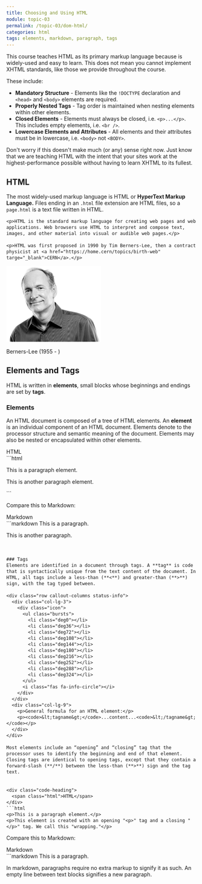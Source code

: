 ```yaml
---
title: Choosing and Using HTML
module: topic-03
permalink: /topic-03/dom-html/
categories: html
tags: elements, markdown, paragraph, tags
---
```


<div class="divider-heading"></div>


This course teaches HTML as its primary markup language because is widely-used and easy to learn. This does not mean you cannot implement XHTML standards, like those we provide throughout the course.

These include:
- **Mandatory Structure** - Elements like the `!DOCTYPE` declaration and `<head>` and `<body>` elements are required.
- **Properly Nested Tags** - Tag order is maintained when nesting elements within other elements.
- **Closed Elements** - Elements must always be closed, i.e. `<p>...</p>`. This includes empty elements, i.e. `<br />`.
- **Lowercase Elements and Attributes** - All elements and their attributes must be in lowercase, i.e. `<body>` not `<BODY>`.

Don't worry if this doesn't make much (or any) sense right now. Just know that we are teaching HTML with the intent that your sites work at the highest-performance possible without having to learn XHTML to its fullest.


<div class="divider-pg"></div>


## HTML

<div class="row">
  <div class="col-lg-8">
    <p>The most widely-used markup language is HTML or <b>HyperText Markup Language.</b> Files ending in an <code>.html</code> file extension are HTML files, so a <code>page.html</code> is a text file written in HTML.</p>

    <p>HTML is the standard markup language for creating web pages and web applications. Web browsers use HTML to interpret and compose text, images, and other material into visual or audible web pages.</p>

    <p>HTML was first proposed in 1990 by Tim Berners-Lee, then a contract physicist at <a href="https://home.cern/topics/birth-web" targe="_blank">CERN</a>.</p>
  </div>
  <div class="col-lg-4">
    <img src="../img/berners-lee.png" alt="Tim Berners-Lee" title="Tim Berners-Lee" style="max-width: 250px; margin-top: 0;"/>
    <p class="img-caption">Berners-Lee (1955 - )</p>
  </div>
</div>


<div class="divider-pg"></div>


## Elements and Tags
HTML is written in **elements**, small blocks whose beginnings and endings are set by **tags**.


### Elements
An HTML document is composed of a tree of HTML elements. An **element** is an individual component of an HTML document. Elements denote to the processor structure and semantic meaning of the document. Elements may also be nested or encapsulated within other elements.

<div class="code-heading">
  <span class="html">HTML</span>
</div>
```html
<p>This is a paragraph element.</p>
<p>This is another paragraph element.</p>
```

Compare this to Markdown:

<div class="code-heading">
  <span class="md">Markdown</span>
</div>
```markdown
This is a paragraph.

This is another paragraph.
```


### Tags
Elements are identified in a document through tags. A **tag** is code that is syntactically unique from the text content of the document. In HTML, all tags include a less-than (**<**) and greater-than (**>**) sign, with the tag typed between.

<div class="row callout-columns status-info">
  <div class="col-lg-3">
    <div class="icon">
      <ul class="bursts">
        <li class="deg0"></li>
        <li class="deg36"></li>
        <li class="deg72"></li>
        <li class="deg108"></li>
        <li class="deg144"></li>
        <li class="deg180"></li>
        <li class="deg216"></li>
        <li class="deg252"></li>
        <li class="deg288"></li>
        <li class="deg324"></li>
      </ul>
      <i class="fas fa-info-circle"></i>
    </div>
  </div>
  <div class="col-lg-9">
    <p>General formula for an HTML element:</p>
    <p><code>&lt;tagname&gt;</code>...content...<code>&lt;/tagname&gt;</code></p>
  </div>
</div>

Most elements include an “opening” and “closing” tag that the processor uses to identify the beginning and end of that element. Closing tags are identical to opening tags, except that they contain a forward-slash (**/**) between the less-than (**>**) sign and the tag text.


<div class="code-heading">
  <span class="html">HTML</span>
</div>
```html
<p>This is a paragraph element.</p>
<p>This element is created with an opening "<p>" tag and a closing "</p>" tag. We call this "wrapping."</p>
```

Compare this to Markdown:

<div class="code-heading">
  <span class="md">Markdown</span>
</div>
```markdown
This is a paragraph.

In markdown, paragraphs require no extra markup to signify it as such. An empty line between text blocks signifies a new paragraph.
```
